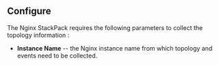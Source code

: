 ## Configure

The Nginx StackPack requires the following parameters to collect the topology information :

* **Instance Name** -- the Nginx instance name from which topology and events need to be collected.